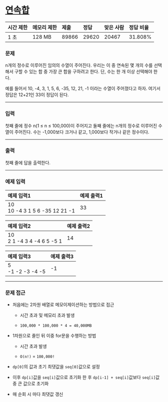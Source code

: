 # [연속합](https://www.acmicpc.net/problem/1912)

<div align = center>

| 시간 제한 | 메모리 제한 | 제출  | 정답  | 맞은 사람 | 정답 비율 |
| :-------- | :---------- | :---- | :---- | :-------- | :-------- |
| 1 초      | 128 MB      | 89866 | 29620 | 20467     | 31.808%   |

</div>

### 문제

n개의 정수로 이루어진 임의의 수열이 주어진다. 우리는 이 중 연속된 몇 개의 수를 선택해서 구할 수 있는 합 중 가장 큰 합을 구하려고 한다. 단, 수는 한 개 이상 선택해야 한다.

예를 들어서 10, -4, 3, 1, 5, 6, -35, 12, 21, -1 이라는 수열이 주어졌다고 하자. 여기서 정답은 12+21인 33이 정답이 된다.

---

### 입력

첫째 줄에 정수 n(1 ≤ n ≤ 100,000)이 주어지고 둘째 줄에는 n개의 정수로 이루어진 수열이 주어진다. 수는 -1,000보다 크거나 같고, 1,000보다 작거나 같은 정수이다.

---

### 출력

첫째 줄에 답을 출력한다.

---

### 예제 입력

| 예제 입력1                        | 예제 출력1 |
| :-------------------------------- | :--------- |
| 10<br/>10 -4 3 1 5 6 -35 12 21 -1 | 33         |

| 예제 입력2                    | 예제 출력2 |
| :---------------------------- | :--------- |
| 10<br/>2 1 -4 3 4 -4 6 5 -5 1 | 14         |

| 예제 입력3           | 예제 출력3 |
| :------------------- | :--------- |
| 5<br/>-1 -2 -3 -4 -5 | -1         |

---

### 문제 접근

  - 처음에는 2차원 배열로 메모이제이션하는 방법으로 접근

    - 시간 초과 및 메모리 초과 발생

    - `100,000 * 100,000 * 4 = 40,000MB`

  - 1차원으로 줄인 뒤 이중 for문을 수행하는 방법

    - 시간 초과 발생

    - `O(n!)` = `100,000!`

  - `dp[0]`의 값과 초기 최댓값을 `seq[0]`값으로 설정

  - 이후 `dp[i]`값을 `seq[i]`값으로 초기화 한 후 `dp[i-1] + seq[i]`값보다 `seq[i]`값 중 큰 값으로 초기화

  - 매 순회 시 마다 최댓값 갱신 